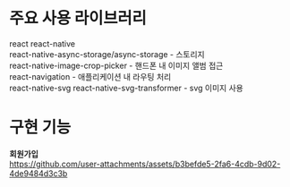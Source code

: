 # 주요 사용 라이브러리
react react-native  
react-native-async-storage/async-storage - 스토리지  
react-native-image-crop-picker - 핸드폰 내 이미지 앨범 접근  
react-navigation - 애플리케이션 내 라우팅 처리  
react-native-svg react-native-svg-transformer - svg 이미지 사용  

# 구현 기능
**회원가입**  
https://github.com/user-attachments/assets/b3befde5-2fa6-4cdb-9d02-4de9484d3c3b
